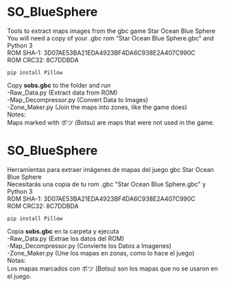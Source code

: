 # SO_BlueSphere  
Tools to extract maps images from the gbc game Star Ocean Blue Sphere  
You will need a copy of your .gbc rom “Star Ocean Blue Sphere.gbc” and Python 3  
ROM SHA-1: 3D07AE53BA21EDA4923BF4DA6C938E2A407C990C  
ROM CRC32: 8C7DDBDA  

`pip install Pillow`  

Copy **sobs.gbc** to the folder and run  
-Raw_Data.py (Extract data from ROM)  
-Map_Decompressor.py (Convert Data to Images)  
-Zone_Maker.py (Join the maps into zones, like the game does)  
Notes:  
Maps marked with ボツ (Botsu) are maps that were not used in the game.  

# SO_BlueSphere  
Herramientas para extraer imágenes de mapas del juego gbc Star Ocean Blue Sphere  
Necesitarás una copia de tu rom .gbc "Star Ocean Blue Sphere.gbc" y Python 3  
ROM SHA-1: 3D07AE53BA21EDA4923BF4DA6C938E2A407C990C  
ROM CRC32: 8C7DDBDA  

`pip install Pillow`  

Copia **sobs.gbc** en la carpeta y ejecuta  
-Raw_Data.py (Extrae los datos del ROM)  
-Map_Decompressor.py (Convierte los Datos a Imagenes)  
-Zone_Maker.py (Une los mapas en zonas, como lo hace el juego)  
Notas:  
Los mapas marcados con ボツ (Botsu) son los mapas que no se usaron en el juego.  


